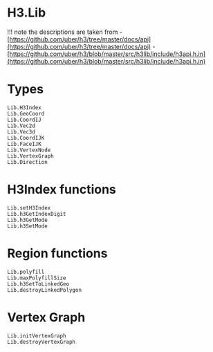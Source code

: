 # H3.Lib

!!! note
    the descriptions are taken from
    - [https://github.com/uber/h3/tree/master/docs/api](https://github.com/uber/h3/tree/master/docs/api)
    - [https://github.com/uber/h3/blob/master/src/h3lib/include/h3api.h.in](https://github.com/uber/h3/blob/master/src/h3lib/include/h3api.h.in)

# Types
```@docs
Lib.H3Index
Lib.GeoCoord
Lib.CoordIJ
Lib.Vec2d
Lib.Vec3d
Lib.CoordIJK
Lib.FaceIJK
Lib.VertexNode
Lib.VertexGraph
Lib.Direction
```

# H3Index functions
```@docs
Lib.setH3Index
Lib.h3GetIndexDigit
Lib.h3GetMode
Lib.h3SetMode
```

# Region functions
```@docs
Lib.polyfill
Lib.maxPolyfillSize
Lib.h3SetToLinkedGeo
Lib.destroyLinkedPolygon
```

# Vertex Graph
```@docs
Lib.initVertexGraph
Lib.destroyVertexGraph
```
